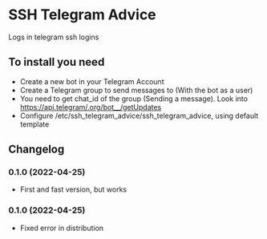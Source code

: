 # SSH Telegram Advice
Logs in telegram ssh logins

## To install you need
- Create a new bot in your Telegram Account
- Create a Telegram group to send messages to (With the bot as a user)
- You need to get chat_id of the group (Sending a message). Look into  https://api.telegram/.org/bot__/getUpdates
- Configure /etc/ssh_telegram_advice/ssh_telegram_advice, using default template

## Changelog

### 0.1.0 (2022-04-25)
- First and fast version, but works

### 0.1.0 (2022-04-25)
- Fixed error in distribution